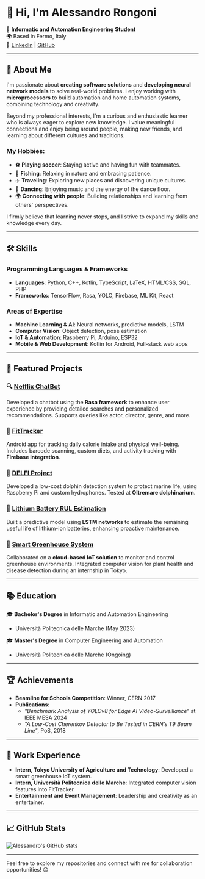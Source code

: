 # 👋 Hi, I'm Alessandro Rongoni

🚀 **Informatic and Automation Engineering Student**  
🌍 Based in Fermo, Italy  
🔗 [LinkedIn](https://linkedin.com/in/alessandro-rongoni) | [GitHub](https://github.com/AlessandroRongoni)

---

## 🚀 About Me
I'm passionate about **creating software solutions** and **developing neural network models** to solve real-world problems. I enjoy working with **microprocessors** to build automation and home automation systems, combining technology and creativity.

Beyond my professional interests, I'm a curious and enthusiastic learner who is always eager to explore new knowledge. I value meaningful connections and enjoy being around people, making new friends, and learning about different cultures and traditions.  

### My Hobbies:
- ⚽ **Playing soccer**: Staying active and having fun with teammates.
- 🎣 **Fishing**: Relaxing in nature and embracing patience.
- ✈️ **Traveling**: Exploring new places and discovering unique cultures.
- 💃 **Dancing**: Enjoying music and the energy of the dance floor.
- 🌍 **Connecting with people**: Building relationships and learning from others' perspectives.

I firmly believe that learning never stops, and I strive to expand my skills and knowledge every day.

---

## 🛠️ Skills
### Programming Languages & Frameworks
- **Languages**: Python, C++, Kotlin, TypeScript, LaTeX, HTML/CSS, SQL, PHP
- **Frameworks**: TensorFlow, Rasa, YOLO, Firebase, ML Kit, React

### Areas of Expertise
- **Machine Learning & AI**: Neural networks, predictive models, LSTM
- **Computer Vision**: Object detection, pose estimation
- **IoT & Automation**: Raspberry Pi, Arduino, ESP32
- **Mobile & Web Development**: Kotlin for Android, Full-stack web apps

---

## 🌟 Featured Projects
### 🔍 [Netflix ChatBot](https://github.com/AlessandroRongoni/Chat_Bot)
Developed a chatbot using the **Rasa framework** to enhance user experience by providing detailed searches and personalized recommendations. Supports queries like actor, director, genre, and more.

### 📱 [FitTracker](https://github.com/FedePreto/Progetto_Programmazione_Mobile)
Android app for tracking daily calorie intake and physical well-being. Includes barcode scanning, custom diets, and activity tracking with **Firebase integration**.

### 🐬 [DELFI Project](https://github.com/LabMACS/1_Delfi_DiNardo_DeMarco)
Developed a low-cost dolphin detection system to protect marine life, using Raspberry Pi and custom hydrophones. Tested at **Oltremare dolphinarium**.

### 🔋 [Lithium Battery RUL Estimation](https://github.com/LorenzoLongarini/RUL-estimation-of-lithium-batteries)
Built a predictive model using **LSTM networks** to estimate the remaining useful life of lithium-ion batteries, enhancing proactive maintenance.

### 🌾 [Smart Greenhouse System](#)
Collaborated on a **cloud-based IoT solution** to monitor and control greenhouse environments. Integrated computer vision for plant health and disease detection during an internship in Tokyo.

---

## 📚 Education
🎓 **Bachelor's Degree** in Informatic and Automation Engineering  
- Università Politecnica delle Marche (May 2023)

🎓 **Master's Degree** in Computer Engineering and Automation  
- Università Politecnica delle Marche (Ongoing)  

---

## 🏆 Achievements
- **Beamline for Schools Competition**: Winner, CERN 2017  
- **Publications**:
  - *"Benchmark Analysis of YOLOv8 for Edge AI Video-Surveillance"* at IEEE MESA 2024  
  - *"A Low-Cost Cherenkov Detector to Be Tested in CERN’s T9 Beam Line"*, PoS, 2018  

---

## 💼 Work Experience
- **Intern, Tokyo University of Agriculture and Technology**: Developed a smart greenhouse IoT system.  
- **Intern, Università Politecnica delle Marche**: Integrated computer vision features into FitTracker.  
- **Entertainment and Event Management**: Leadership and creativity as an entertainer.

---

## 📈 GitHub Stats
![Alessandro's GitHub stats](https://github-readme-stats.vercel.app/api?username=AlessandroRongoni&show_icons=true&theme=radical)

---

Feel free to explore my repositories and connect with me for collaboration opportunities! 😊
